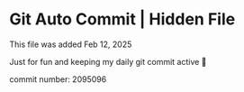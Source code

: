 # Git Auto Commit | Hidden File

This file was added Feb 12, 2025

Just for fun and keeping my daily git commit active 🤪

commit number: 2095096
